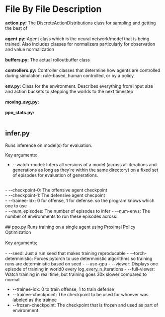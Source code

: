 # File By File Description
**action.py:** The DiscreteActionDistributions class for sampling and getting the best of
<br>
<br>
**agent.py:** Agent class which is the neural network/model that is being trained. Also includes classes for normalizers particularly for observation and value normalization
<br>
<br>
**buffers.py:** The actual rolloutbuffer class
<br>
<br>
**controllers.py:** Controller classes that determine how agents are controlled during simulation: rule-based, human controlled, or by a policy
<br>
<br>
**env.py:** Class for the environment. Describes everything from input size and action buckets to stepping the worlds to the next timestep
<br>
<br>
**moving_avg.py:** 
<br>
<br>
**ppo_stats.py:**
<br>
<br>
## infer.py
Runs inference on model(s) for evaluation.

Key arguments: 
<br>
- --watch-model: Infers all versions of a model (across all iterations and generations as long as they're within the same directory) on a fixed set of episodes for evaluation of generations. 
<br>
- --checkpoint-0: The offensive agent checkpoint 
<br>
- --checkpoint-1: The defensive agent checpoint 
<br>
- --trainee-idx: 0 for offense, 1 for defense. so the program knows which one to use 
<br>
- --num_episodes: The number of episodes to infer
- --num-envs: The number of environments to run these episodes across.
<br>
<br>
## ppo.py
Runs training on a single agent using Proximal Policy Optimization
<br>
<br>
Key arguments;
<br>
<br>
- --seed: Just a run seed that makes training reproducable
- --torch-deterministic: Forces pytorch to use deterministic algorithms so training runs are deterministic based on seed
- --use-gpu
- --viewer: Displays one episode of training in world0 every log_every_n_iterations
- --full-viewer: Watch training in real time, but training goes 30x slower compared to normal

- --trainee-idx: 0 to train offense, 1 to train defense
- --trainee-checkpoint: The checkpoint to be used for whoever was labeled as the trainee
- --frozen-checkpoint: The checkpoint that is frozen and used as part of environment
